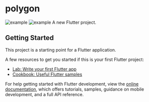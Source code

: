 # polygon
![example](https://raw.githubusercontent.com/qidian11/images/main/polygon.gif)
![example](https://p3-juejin.byteimg.com/tos-cn-i-k3u1fbpfcp/0f2aa287811e4cb68dc7db47d51598a4~tplv-k3u1fbpfcp-zoom-in-crop-mark:1512:0:0:0.awebp?)
A new Flutter project.

## Getting Started

This project is a starting point for a Flutter application.

A few resources to get you started if this is your first Flutter project:

- [Lab: Write your first Flutter app](https://docs.flutter.dev/get-started/codelab)
- [Cookbook: Useful Flutter samples](https://docs.flutter.dev/cookbook)

For help getting started with Flutter development, view the
[online documentation](https://docs.flutter.dev/), which offers tutorials,
samples, guidance on mobile development, and a full API reference.
